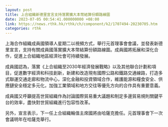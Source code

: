 ```yaml
---
layout: post
title: 上合組織新德里宣言支持落實擴大本幣結算份額路線圖
date: 2023-07-05 00:54:41.000000000 +08:00
link: https://news.rthk.hk/rthk/ch/component/k2/1707494-20230705.htm
categories: rthk
---
```


上海合作組織成員國領導人星期二以視頻方式，舉行元首理事會會議，並發表新德里宣言，支持有關成員國落實擴大本幣結算份額路線圖。成員國將拓展和深化合作，促進上合組織地區經濟社會可持續發展。

成員國認為，落實《上合組織至2030年經濟發展戰略》以及其他聯合計劃和項目，促進數字經濟和科技創新，新建和改造現有國際公路和鐵路交通線路，打造多式聯運交通走廊和物流中心，深化金融和投資領域合作，維護能源和糧食安全、供應鏈安全穩定多元化，加強工業領域和地方交往等優先方向的合作具有重要意義。

成員國又呼籲提高世貿組織作為討論國際貿易重大議題和制定多邊貿易規則關鍵平台的效率，盡快對世貿組織進行包容性改革。

另外，宣言表示，下一任上合組織輪值主席國將由哈薩克擔任。元首理事會下一次會議明年在哈薩克舉行。
